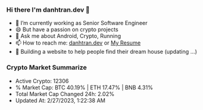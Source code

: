 ### Hi there I'm danhtran.dev 👋

- 🔭 I’m currently working as Senior Software Engineer
- 😄 But have a passion on crypto projects
- 💬 Ask me about Android, Crypto, Running 
- 📫 How to reach me: <a href="https://danhtran.dev" target="_blank">danhtran.dev</a> or <a href="Dan-Resume.pdf" target="_blank">My Resume</a>
- 🌱 Building a website to help people find their dream house (updating ...)

### Crypto Market Summarize
- Active Crypto: 12306
- % Market Cap: BTC 40.19% | ETH 17.47% | BNB 4.31%
- Total Market Cap Changed 24h: 2.02%
- Updated At: 2/27/2023, 1:22:38 AM
